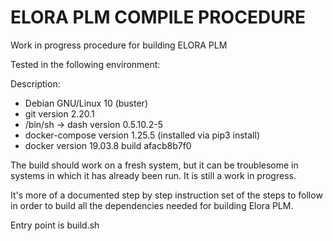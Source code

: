 ELORA PLM COMPILE PROCEDURE
===========================

Work in progress procedure for building ELORA PLM

Tested in the following environment:

Description:    
* Debian GNU/Linux 10 (buster)
* git version 2.20.1
* /bin/sh -> dash version 0.5.10.2-5
* docker-compose version 1.25.5 (installed via pip3 install)
* docker version 19.03.8 build afacb8b7f0

The build should work on a fresh system, but it can be troublesome in systems in which it has already been run. It is still a work in progress.

It's more of a documented step by step instruction set of the steps to follow in order to build all the dependencies needed for building Elora PLM.

Entry point is build.sh

